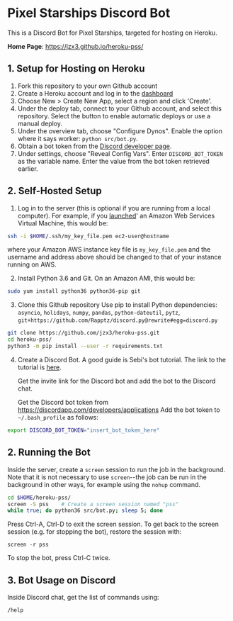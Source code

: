 # Pixel Starships Discord Bot

This is a Discord Bot for Pixel Starships, targeted for hosting on Heroku.

**Home Page**: https://jzx3.github.io/heroku-pss/

## 1. Setup for Hosting on Heroku

1. Fork this repository to your own Github account
2. Create a Heroku account and log in to the [dashboard](https://dashboard.heroku.com)
3. Choose New > Create New App, select a region and click 'Create'.
4. Under the deploy tab, connect to your Github account, and select this repository.
   Select the button to enable automatic deploys or use a manual deploy.
5. Under the overview tab, choose "Configure Dynos".
   Enable the option where it says worker: `python src/bot.py`.
6. Obtain a bot token from the
   [Discord developer page](https://discordapp.com/developers/applications).
7. Under settings, choose "Reveal Config Vars".
   Enter `DISCORD_BOT_TOKEN` as the variable name.
   Enter the value from the bot token retrieved earlier.

## 2. Self-Hosted Setup

1. Log in to the server (this is optional if you are running from
   a local computer).  For example, if you
   [launched](https://aws.amazon.com/getting-started/tutorials/launch-a-virtual-machine)'
   an Amazon Web Services Virtual Machine, this would be:

```bash
ssh -i $HOME/.ssh/my_key_file.pem ec2-user@hostname
```

where your Amazon AWS instance key file is `my_key_file.pem`
and the username and address above should be changed to that
of your instance running on AWS.

2. Install Python 3.6 and Git.
   On an Amazon AMI, this would be:

```bash
sudo yum install python36 python36-pip git
```

3. Clone this Github repository
   Use pip to install Python dependencies:
   `asyncio`, `holidays`, `numpy`, `pandas`,
   `python-dateutil`, `pytz`,
   `git+https://github.com/Rapptz/discord.py@rewrite#egg=discord.py`

```bash
git clone https://github.com/jzx3/heroku-pss.git
cd heroku-pss/
python3 -m pip install --user -r requirements.txt
```

4. Create a Discord Bot.  A good guide is Sebi's bot tutorial.
   The link to the tutorial is [here](https://discord.gg/GWdhBSp).

   Get the invite link for the Discord bot and add the bot to the
   Discord chat.

   Get the Discord bot token from https://discordapp.com/developers/applications
   Add the bot token to `~/.bash_profile` as follows:

```bash
export DISCORD_BOT_TOKEN="insert_bot_token_here"
```

## 2. Running the Bot

Inside the server, create a `screen` session to run the job
in the background. Note that it is not necessary to use
`screen`--the job can be run in the background in other ways,
for example using the `nohup` command.

```bash
cd $HOME/heroku-pss/
screen -S pss    # Create a screen session named "pss"
while true; do python36 src/bot.py; sleep 5; done
```

Press Ctrl-A, Ctrl-D to exit the screen session.
To get back to the screen session (e.g. for stopping the bot),
restore the session with:

```
screen -r pss
```

To stop the bot, press Ctrl-C twice.

## 3. Bot Usage on Discord

Inside Discord chat, get the list of commands using:

```
/help
```
